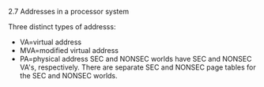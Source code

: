 2.7 Addresses in a processor system

Three distinct types of addresss:
- VA=virtual address
- MVA=modified virtual address
- PA=physical address
SEC and NONSEC worlds have SEC and NONSEC VA's, respectively.
There are separate SEC and NONSEC page tables for the SEC and NONSEC worlds.